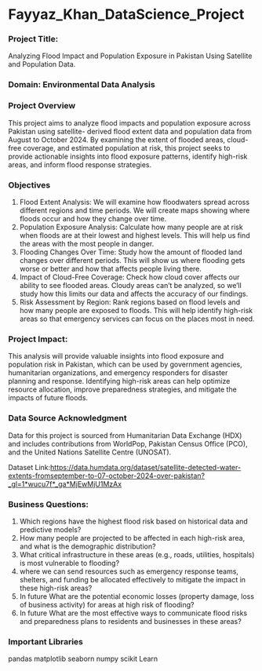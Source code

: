 # Fayyaz_Khan_DataScience_Project
### Project Title: 
Analyzing Flood Impact and Population Exposure in Pakistan Using Satellite and Population Data. 
### Domain: Environmental Data Analysis 
### Project Overview 
This project aims to analyze flood impacts and population exposure across Pakistan using satellite- derived flood extent data and population data from August to October 2024. By examining the extent of flooded areas, cloud-free coverage, and estimated population at risk, this project seeks to provide actionable insights into flood exposure patterns, identify high-risk areas, and inform flood response strategies. 
### Objectives 
1.	Flood Extent Analysis: We will examine how floodwaters spread across different regions and time periods. We will create maps showing where floods occur and how they change over time. 
2.	Population Exposure Analysis: Calculate how many people are at risk when floods are at their lowest and highest levels. This will help us find the areas with the most people in danger. 
3.	Flooding Changes Over Time: Study how the amount of flooded land changes over different periods. This will show us where flooding gets worse or better and how that affects people living there. 
4.	Impact of Cloud-Free Coverage: Check how cloud cover affects our ability to see flooded areas. Cloudy areas can’t be analyzed, so we’ll study how this limits our data and affects the accuracy of our findings. 
5.	Risk Assessment by Region: Rank regions based on flood levels and how many people are exposed to floods. This will help identify high-risk areas so that emergency services can focus on the places most in need. 
### Project Impact: 
 This analysis will provide valuable insights into flood exposure and population risk in Pakistan, which can be used by government agencies, humanitarian organizations, and emergency responders for disaster planning and response. Identifying high-risk areas can help optimize resource allocation, improve preparedness strategies, and mitigate the impacts of future floods. 
### Data Source Acknowledgment 
Data for this project is sourced from Humanitarian Data Exchange (HDX) and includes contributions from WorldPop, Pakistan Census Office (PCO), and the United Nations Satellite Centre (UNOSAT). 
 
 Dataset Link:https://data.humdata.org/dataset/satellite-detected-water-extents-fromseptember-to-07-october-2024-over-pakistan?_gl=1*wucu7f*_ga*MjEwMjU1MzAx   
 
 ### Business Questions: 
 
1) Which regions have the highest flood risk based on historical data and predictive models?
2) How many people are projected to be affected in each high-risk area, and what is the demographic distribution?
3) What critical infrastructure in these areas (e.g., roads, utilities, hospitals) is most vulnerable to flooding?
4) where we can send resources such as emergency response teams, shelters, and funding be allocated effectively to mitigate the impact in these high-risk areas?
5) In future What are the potential economic losses (property damage, loss of business activity) for areas at high risk of flooding?
6) In future What are the most effective ways to communicate flood risks and preparedness plans to residents and businesses in these areas?

### Important Libraries
pandas
matplotlib
seaborn
numpy
scikit Learn


 
 
 
 
